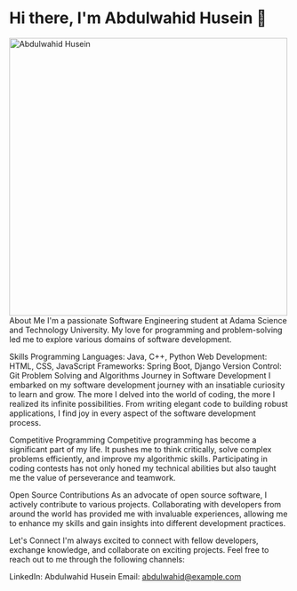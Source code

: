 # Hi there, I'm Abdulwahid Husein 👋

<img align="center" src="https://github.com/AbdulwahidHusein/photo/blob/main/abdi.jpg" alt="Abdulwahid Husein" width="500" height="500"> 
About Me
I'm a passionate Software Engineering student at Adama Science and Technology University. My love for programming and problem-solving led me to explore various domains of software development.

Skills
Programming Languages: Java, C++, Python
Web Development: HTML, CSS, JavaScript
Frameworks: Spring Boot, Django
Version Control: Git
Problem Solving and Algorithms
Journey in Software Development
I embarked on my software development journey with an insatiable curiosity to learn and grow. The more I delved into the world of coding, the more I realized its infinite possibilities. From writing elegant code to building robust applications, I find joy in every aspect of the software development process.

Competitive Programming
Competitive programming has become a significant part of my life. It pushes me to think critically, solve complex problems efficiently, and improve my algorithmic skills. Participating in coding contests has not only honed my technical abilities but also taught me the value of perseverance and teamwork.

Open Source Contributions
As an advocate of open source software, I actively contribute to various projects. Collaborating with developers from around the world has provided me with invaluable experiences, allowing me to enhance my skills and gain insights into different development practices.

Let's Connect
I'm always excited to connect with fellow developers, exchange knowledge, and collaborate on exciting projects. Feel free to reach out to me through the following channels:

LinkedIn: Abdulwahid Husein
Email: abdulwahid@example.com
<!-- Add any other sections you'd like to include -->
